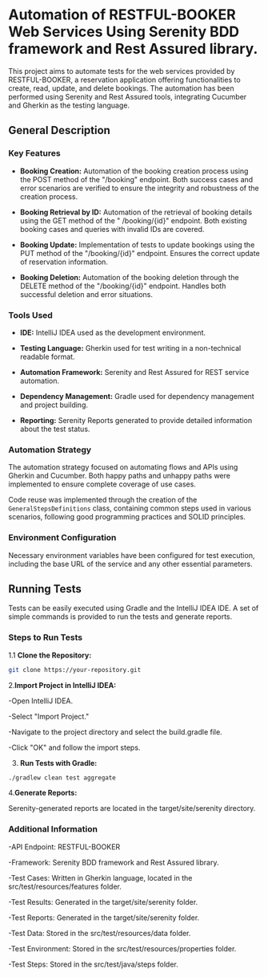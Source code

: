 # Automation of RESTFUL-BOOKER Web Services Using Serenity BDD framework and Rest Assured library.

This project aims to automate tests for the web services provided by RESTFUL-BOOKER, a reservation application offering
functionalities to create, read, update, and delete bookings. The automation has been performed using Serenity and Rest
Assured tools, integrating Cucumber and Gherkin as the testing language.

## General Description

### Key Features

- **Booking Creation:** Automation of the booking creation process using the POST method of the "/booking" endpoint.
  Both success cases and error scenarios are verified to ensure the integrity and robustness of the creation process.

- **Booking Retrieval by ID:** Automation of the retrieval of booking details using the GET method of the "
  /booking/{id}" endpoint. Both existing booking cases and queries with invalid IDs are covered.

- **Booking Update:** Implementation of tests to update bookings using the PUT method of the "/booking/{id}" endpoint.
  Ensures the correct update of reservation information.

- **Booking Deletion:** Automation of the booking deletion through the DELETE method of the "/booking/{id}" endpoint.
  Handles both successful deletion and error situations.

### Tools Used

- **IDE:** IntelliJ IDEA used as the development environment.

- **Testing Language:** Gherkin used for test writing in a non-technical readable format.

- **Automation Framework:** Serenity and Rest Assured for REST service automation.

- **Dependency Management:** Gradle used for dependency management and project building.

- **Reporting:** Serenity Reports generated to provide detailed information about the test status.

### Automation Strategy

The automation strategy focused on automating flows and APIs using Gherkin and Cucumber. Both happy paths and unhappy
paths were implemented to ensure complete coverage of use cases.

Code reuse was implemented through the creation of the `GeneralStepsDefinitions` class, containing common steps used in
various scenarios, following good programming practices and SOLID principles.

### Environment Configuration

Necessary environment variables have been configured for test execution, including the base URL of the service and any
other essential parameters.

## Running Tests

Tests can be easily executed using Gradle and the IntelliJ IDEA IDE. A set of simple commands is provided to run the
tests and generate reports.

### Steps to Run Tests

1.1 **Clone the Repository:**

   ```bash
   git clone https://your-repository.git
```

2.**Import Project in IntelliJ IDEA:**

-Open IntelliJ IDEA.

-Select "Import Project."

-Navigate to the project directory and select the build.gradle file.

-Click "OK" and follow the import steps.

3. **Run Tests with Gradle:**

```bash
./gradlew clean test aggregate
```

4.**Generate Reports:**

Serenity-generated reports are located in the target/site/serenity directory.

### **Additional Information**

-API Endpoint: RESTFUL-BOOKER

-Framework: Serenity BDD framework and Rest Assured library.

-Test Cases: Written in Gherkin language, located in the src/test/resources/features folder.

-Test Results: Generated in the target/site/serenity folder.

-Test Reports: Generated in the target/site/serenity folder.

-Test Data: Stored in the src/test/resources/data folder.

-Test Environment: Stored in the src/test/resources/properties folder.

-Test Steps: Stored in the src/test/java/steps folder.